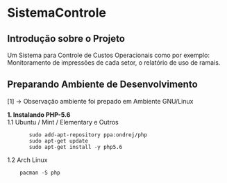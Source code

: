 # SistemaControle

<h2> Introdução sobre o Projeto </h2>
Um Sistema para Controle de Custos Operacionais como por exemplo:
Monitoramento de impressões de cada setor, o relatório de uso de ramais.

<h2> Preparando Ambiente de Desenvolvimento </h2>

[1] -> Observação ambiente foi prepado em Ambiente GNU/Linux

**1. Instalando PHP-5.6** <br>
1.1 Ubuntu / Mint / Elementary e Outros
``` sudo apt-get install python-software-properties
       sudo add-apt-repository ppa:ondrej/php
       sudo apt-get update
       sudo apt-get install -y php5.6 
```       
1.2 Arch Linux
```
    pacman -S php
```

